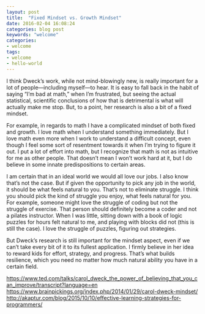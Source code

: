 ```yaml
---
layout: post
title:  "Fixed Mindset vs. Growth Mindset"
date: 2016-02-04 16:08:24
categories: blog post
keywords: "welcome"
categories:
- welcome
tags:
- welcome
- hello-world
---
```

I think Dweck’s work, while not mind-blowingly new, is really important for a lot of people—including myself—to hear. It is easy to fall back in the habit of saying “I’m bad at math,” when I’m frustrated, but seeing the actual statistical, scientific conclusions of how that is detrimental is what will actually make me stop. But, to a point, her research is also a bit of a fixed mindset.
 
For example, in regards to math I have a complicated mindset of both fixed and growth. I love math when I understand something immediately. But I love math even more when I work to understand a difficult concept, even though I feel some sort of resentment towards it when I’m trying to figure it out. I put a lot of effort into math, but I recognize that math is not as intuitive for me as other people. That doesn’t mean I won’t work hard at it, but I do believe in some innate predispositions to certain areas.
 
I am certain that in an ideal world we would all love our jobs. I also know that’s not the case. But if given the opportunity to pick any job in the world, it should be what feels natural to you. That’s not to eliminate struggle. I think you should pick the kind of struggle you enjoy, what feels natural for you. For example, someone might love the struggle of coding but not the struggle of exercise. That person should definitely become a coder and not a pilates instructor. When I was little, sitting down with a book of logic puzzles for hours felt natural to me, and playing with blocks did not (this is still the case). I love the struggle of puzzles, figuring out strategies.
 
But Dweck’s research is still important for the mindset aspect, even if we can’t take every bit of it to its fullest application. I firmly believe in her idea to reward kids for effort, strategy, and progress. That’s what builds resilience, which you need no matter how much natural ability you have in a certain field.
 
https://www.ted.com/talks/carol_dweck_the_power_of_believing_that_you_can_improve/transcript?language=en
https://www.brainpickings.org/index.php/2014/01/29/carol-dweck-mindset/
http://akaptur.com/blog/2015/10/10/effective-learning-strategies-for-programmers/ 